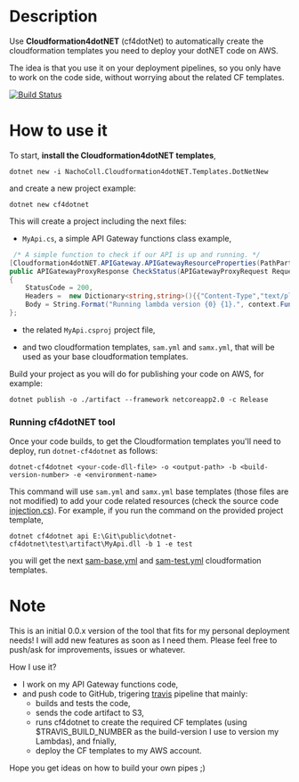 # Description

Use **Cloudformation4dotNET** (cf4dotNet) to automatically create the  cloudformation templates you need to deploy your dotNET code on AWS. 

The idea is that you use it on your deployment pipelines, so you only have to work on the code side, without worrying about the related CF templates.

[![Build Status](https://travis-ci.com/NachoColl/dotnet-cf4dotnet.svg?branch=master)](https://travis-ci.com/NachoColl/dotnet-cf4dotnet)

# How to use it

To start, **install the Cloudformation4dotNET templates**,

```
dotnet new -i NachoColl.Cloudformation4dotNET.Templates.DotNetNew
```

and create a new project example:

```
dotnet new cf4dotnet
```

This will create a project including the next files:

- ```MyApi.cs```, a simple API Gateway functions class example,

```csharp
 /* A simple function to check if our API is up and running. */
[Cloudformation4dotNET.APIGateway.APIGatewayResourceProperties(PathPart:"utils/status")]
public APIGatewayProxyResponse CheckStatus(APIGatewayProxyRequest Request, ILambdaContext context) => new APIGatewayProxyResponse
{
    StatusCode = 200,
    Headers =  new Dictionary<string,string>(){{"Content-Type","text/plain"}},
    Body = String.Format("Running lambda version {0} {1}.", context.FunctionVersion, JsonConvert.SerializeObject(Request?.StageVariables))
};
```

- the related ```MyApi.csproj``` project file, 

- and two cloudformation templates, ```sam.yml``` and ```samx.yml```, that will be used as your base cloudformation templates.

Build your project as you will do for publishing your code on AWS, for example:

```shell
dotnet publish -o ./artifact --framework netcoreapp2.0 -c Release
```

### Running cf4dotNET tool

Once your code builds, to get the Cloudformation templates you'll need to deploy, run ```dotnet-cf4dotnet``` as follows:

```shell
dotnet-cf4dotnet <your-code-dll-file> -o <output-path> -b <build-version-number> -e <environment-name>
```

This command will use ```sam.yml``` and ```samx.yml``` base templates (those files are not modified) to add your code related resources (check the source code [injection.cs](./src/injection.cs)). For example, if you run the command on the provided project template,

```shell
dotnet cf4dotnet api E:\Git\public\dotnet-cf4dotnet\test\artifact\MyApi.dll -b 1 -e test
```
you will get the next [sam-base.yml](./test/sam-base.yml) and [sam-test.yml](./test/sam-test.yml) cloudformation templates.


 
# Note

This is an initial 0.0.x version of the tool that fits for my personal deployment needs! I will add new features as soon as I need them. Please feel free to push/ask for improvements, issues or whatever. 

How I use it? 

* I work on my API Gateway functions code,
* and push code to GitHub, trigering [travis](https://travis-ci.com) pipeline that mainly:
    * builds and tests the code,
    * sends the code artifact to S3,
    * runs cf4dotnet to create the required CF templates (using  $TRAVIS_BUILD_NUMBER as the build-version I use to version my Lambdas), and fnially,
    * deploy the CF templates to my AWS account.

Hope you get ideas on how to build your own pipes ;)